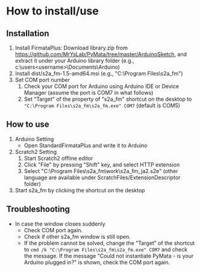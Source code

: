 # How to install/use

## Installation

1. Install FirmataPlus: Download library.zip from https://github.com/MrYsLab/PyMata/tree/master/ArduinoSketch, and extract it under your Arduino library folder (e.g., c:\users\<username>\Documents\Arduino)
1. Install dist/s2a_fm-1.5-amd64.msi (e.g., "C:\Program Files\s2a_fm")
1. Set COM port number
    1. Check your COM port for Arduino using Arduino IDE or Device Manager (assume the port is COM7 in what follows)
    1. Set "Target" of the property of "s2a_fm" shortcut on the desktop to `"C:\Program Files\s2a_fm\s2a_fm.exe" COM7` (default is COM5)

## How to use

1. Arduino Setting
    - Open StandardFirmataPlus and write it to Arduino
1. Scratch2 Setting
    1. Start Scratch2 offline editor
    1. Click "File" by pressing "Shift" key, and select HTTP extension
    1. Select "C:\Program Files\s2a_fm\work\s2a_fm_ja2.s2e" (other language are available under ScratchFiles/ExtensionDescriptor folder)
1. Start s2a_fm by clicking the shortcut on the desktop

## Troubleshooting

- In case the window closes suddenly
    - Check COM port again.
    - Check if other s2a_fm window is still open.
    - If the problem cannot be solved, change the "Target" of the shortcut to `cmd /k "C:\Program Files\s2a_fm\s2a_fm.exe" COM7` and check the message. If the message "Could not instantiate PyMata - is your Arduino plugged in?" is shown, check the COM port again.
 
